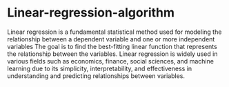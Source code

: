 # Linear-regression-algorithm
Linear regression is a fundamental statistical method used for modeling the relationship between a dependent variable and one or more independent variables
The goal is to find the best-fitting linear function that represents the relationship between the variables.
Linear regression is widely used in various fields such as economics, finance, social sciences, and machine learning due to its simplicity, interpretability, and effectiveness in understanding and predicting relationships between variables.
